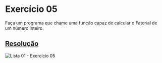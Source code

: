 # Exercício 05

Faça um programa que chame uma função capaz de calcular o Fatorial de um número inteiro.

## <a href="/codigo\Lista 01\Exercício 05\Program.cs">Resolução</a>

![Lista 01 - Exercício 05](/relatorio/img/Lista%2001%20-%20Exerc%C3%ADcio%2005.png)